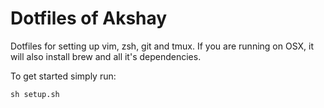 # Dotfiles of Akshay

Dotfiles for setting up vim, zsh, git and tmux. If you are running on OSX, it will also install brew and all it's dependencies.

To get started simply run:

`sh setup.sh`
